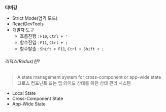 **디버깅**
- Strict Mode(엄격 모드)
- ReactDevTools
- 개발자 도구
	- 흐름진행 : `F10`, `Ctrl + '`
	- 함수진입 : `F11`, `Ctrl + ;`
	- 함수탈출 : `Shift + F11`, `Ctrl + Shift + ;`
###### 리덕스(Redux)란?
> A state management system for cross-component or app-wide state
> 크로스 컴포넌트 또는 앱 와이드 상태를 위한 상태 관리 시스템

- Local State
- Cross-Component State
- App-Wide State